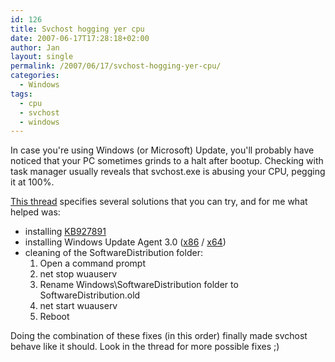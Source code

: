 ```yaml
---
id: 126
title: Svchost hogging yer cpu
date: 2007-06-17T17:28:18+02:00
author: Jan
layout: single
permalink: /2007/06/17/svchost-hogging-yer-cpu/
categories:
  - Windows
tags:
  - cpu
  - svchost
  - windows
---
```

In case you're using Windows (or Microsoft) Update, you'll probably have noticed that your PC sometimes grinds to a halt after bootup. Checking with task manager usually reveals that svchost.exe is abusing your CPU, pegging it at 100%.

[This thread](http://www.somelifeblog.com/2007/05/windows-xp-svchostexe-100-cpu-high.html) specifies several solutions that you can try, and for me what helped was:

  * installing [KB927891](http://support.microsoft.com/kb/927891)
  * installing Windows Update Agent 3.0 ([x86](http://download.windowsupdate.com/v7/windowsupdate/redist/standalone/WindowsUpdateAgent30-x86.exe) / [x64](http://download.windowsupdate.com/v7/windowsupdate/redist/standalone/WindowsUpdateAgent30-x64.exe))
  * cleaning of the SoftwareDistribution folder: 
      1. Open a command prompt
      2. net stop wuauserv
      3. Rename Windows\SoftwareDistribution folder to SoftwareDistribution.old
      4. net start wuauserv
      5. Reboot

Doing the combination of these fixes (in this order) finally made svchost behave like it should. Look in the thread for more possible fixes ;)